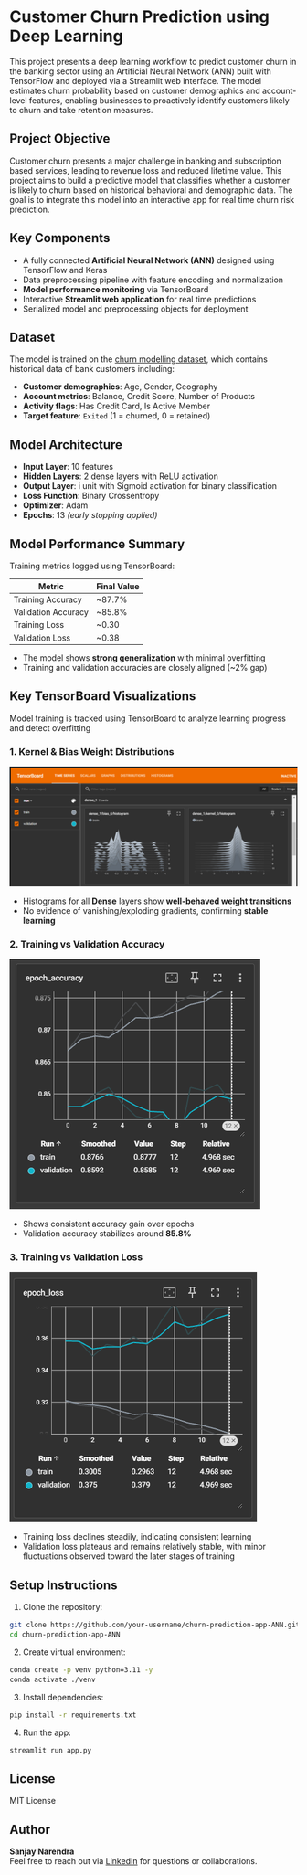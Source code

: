 # Customer Churn Prediction using Deep Learning
This project presents a deep learning workflow to predict customer churn in the banking sector using an Artificial Neural Network (ANN) built with TensorFlow and deployed via a Streamlit web interface. The model estimates churn probability based on customer demographics and account-level features, enabling businesses to proactively identify customers likely to churn and take retention measures.


## Project Objective
Customer churn presents a major challenge in banking and subscription based services, leading to revenue loss and reduced lifetime value. This project aims to build a predictive model that classifies whether a customer is likely to churn based on historical behavioral and demographic data. The goal is to integrate this model into an interactive app for real time churn risk prediction.


## Key Components
- A fully connected **Artificial Neural Network (ANN)** designed using TensorFlow and Keras
- Data preprocessing pipeline with feature encoding and normalization 
- **Model performance monitoring** via TensorBoard
- Interactive **Streamlit web application** for real time predictions
- Serialized model and preprocessing objects for deployment


## Dataset
The model is trained on the [churn modelling dataset](https://www.kaggle.com/datasets/shrutimechlearn/churn-modelling), which contains historical data of bank customers including:

- **Customer demographics**: Age, Gender, Geography
- **Account metrics**: Balance, Credit Score, Number of Products
- **Activity flags**: Has Credit Card, Is Active Member
- **Target feature**: `Exited` (1 = churned, 0 = retained)


## Model Architecture
- **Input Layer**: 10 features
- **Hidden Layers**: 2 dense layers with ReLU activation
- **Output Layer**: i unit with Sigmoid activation for binary classification
- **Loss Function**: Binary Crossentropy
- **Optimizer**: Adam
- **Epochs**: 13 *(early stopping applied)*


## Model Performance Summary
Training metrics logged using TensorBoard:

Metric              | Final Value
--------------------|--------------
Training Accuracy   | ~87.7%  
Validation Accuracy | ~85.8%   
Training Loss       | ~0.30    
Validation Loss     | ~0.38   

- The model shows **strong generalization** with minimal overfitting  
- Training and validation accuracies are closely aligned (~2% gap)  


## Key TensorBoard Visualizations
Model training is tracked using TensorBoard to analyze learning progress and detect overfitting

### 1. **Kernel & Bias Weight Distributions**
![weights_histogram](screenshots/weights_histogram.png)

- Histograms for all **Dense** layers show **well-behaved weight transitions**
- No evidence of vanishing/exploding gradients, confirming **stable learning**

### 2. **Training vs Validation Accuracy**
![epoch_accuracy](screenshots/epoch_accuracy.png)

- Shows consistent accuracy gain over epochs
- Validation accuracy stabilizes around **85.8%**

### 3. **Training vs Validation Loss**
![epoch_loss](screenshots/epoch_loss.png)

- Training loss declines steadily, indicating consistent learning
- Validation loss plateaus and remains relatively stable, with minor fluctuations observed toward the later stages of training


## Setup Instructions
1. Clone the repository:
```bash
git clone https://github.com/your-username/churn-prediction-app-ANN.git
cd churn-prediction-app-ANN
```

2. Create virtual environment:
```bash
conda create -p venv python=3.11 -y
conda activate ./venv
```

3. Install dependencies:
```bash
pip install -r requirements.txt
```

4. Run the app:
```bash
streamlit run app.py
```

## License
MIT License

## Author
**Sanjay Narendra**  
Feel free to reach out via [LinkedIn](https://www.linkedin.com/in/sanjay-narendra-427255170/) for questions or collaborations.